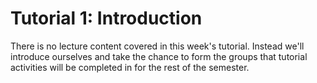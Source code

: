 # Tutorial 1: Introduction
There is no lecture content covered in this week's tutorial. Instead we'll introduce ourselves and take the chance to form the groups that tutorial activities will be completed in for the rest of the semester.